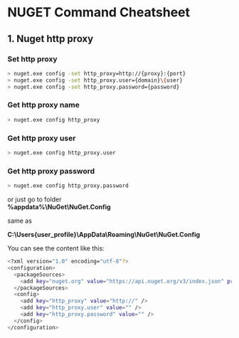 # NUGET Command Cheatsheet #

## 1. Nuget http proxy

### Set http proxy

```bash
> nuget.exe config -set http_proxy=http://{proxy}:{port}
> nuget.exe config -set http_proxy.user={domain}\{user}
> nuget.exe config -set http_proxy.password={password}
```

### Get http proxy name

```bash
> nuget.exe config http_proxy
```

### Get http proxy user

```bash
> nuget.exe config http_proxy.user
```

### Get http proxy password

```bash
> nuget.exe config http_proxy.password
```

or just go to folder  
**%appdata%\NuGet\NuGet.Config**

same as 

**C:\Users\{user_profile}\AppData\Roaming\NuGet\NuGet.Config**

You can see the content like this:

```bash
<?xml version="1.0" encoding="utf-8"?>
<configuration>
  <packageSources>
    <add key="nuget.org" value="https://api.nuget.org/v3/index.json" protocolVersion="3" />
  </packageSources>
  <config>
    <add key="http_proxy" value="http://" />
    <add key="http_proxy.user" value="" />
    <add key="http_proxy.password" value="" />
  </config>
</configuration>
```


